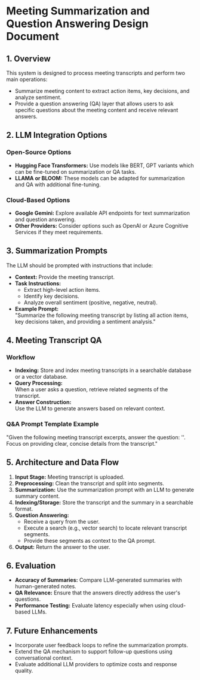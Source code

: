 # Meeting Summarization and Question Answering Design Document

## 1. Overview
This system is designed to process meeting transcripts and perform two main operations:
- Summarize meeting content to extract action items, key decisions, and analyze sentiment.
- Provide a question answering (QA) layer that allows users to ask specific questions about the meeting content and receive relevant answers.

## 2. LLM Integration Options
### Open-Source Options
- **Hugging Face Transformers:** Use models like BERT, GPT variants which can be fine-tuned on summarization or QA tasks.
- **LLAMA or BLOOM:** These models can be adapted for summarization and QA with additional fine-tuning.

### Cloud‑Based Options
- **Google Gemini:** Explore available API endpoints for text summarization and question answering.
- **Other Providers:** Consider options such as OpenAI or Azure Cognitive Services if they meet requirements.

## 3. Summarization Prompts
The LLM should be prompted with instructions that include:
- **Context:** Provide the meeting transcript.
- **Task Instructions:**  
  - Extract high-level action items.
  - Identify key decisions.
  - Analyze overall sentiment (positive, negative, neutral).
- **Example Prompt:**  
  "Summarize the following meeting transcript by listing all action items, key decisions taken, and providing a sentiment analysis."

## 4. Meeting Transcript QA
### Workflow
- **Indexing:** Store and index meeting transcripts in a searchable database or a vector database.
- **Query Processing:**  
  When a user asks a question, retrieve related segments of the transcript.
- **Answer Construction:**  
  Use the LLM to generate answers based on relevant context.

### Q&A Prompt Template Example
"Given the following meeting transcript excerpts, answer the question: '<user question>'. Focus on providing clear, concise details from the transcript."

## 5. Architecture and Data Flow
1. **Input Stage:** Meeting transcript is uploaded.
2. **Preprocessing:** Clean the transcript and split into segments.
3. **Summarization:** Use the summarization prompt with an LLM to generate summary content.
4. **Indexing/Storage:** Store the transcript and the summary in a searchable format.
5. **Question Answering:**  
   - Receive a query from the user.
   - Execute a search (e.g., vector search) to locate relevant transcript segments.
   - Provide these segments as context to the QA prompt.
6. **Output:** Return the answer to the user.

## 6. Evaluation
- **Accuracy of Summaries:** Compare LLM-generated summaries with human-generated notes.
- **QA Relevance:** Ensure that the answers directly address the user's questions.
- **Performance Testing:** Evaluate latency especially when using cloud-based LLMs.

## 7. Future Enhancements
- Incorporate user feedback loops to refine the summarization prompts.
- Extend the QA mechanism to support follow-up questions using conversational context.
- Evaluate additional LLM providers to optimize costs and response quality.